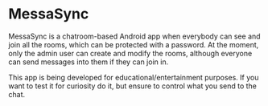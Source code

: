 # MessaSync

MessaSync is a chatroom-based Android app when everybody can see and join all the rooms, which can be protected with a password.
At the moment, only the admin user can create and modify the rooms, although everyone can send messages into them if they can join in.

This app is being developed for educational/entertainment purposes. If you want to test it for curiosity do it, but ensure to control what you send to the chat.
